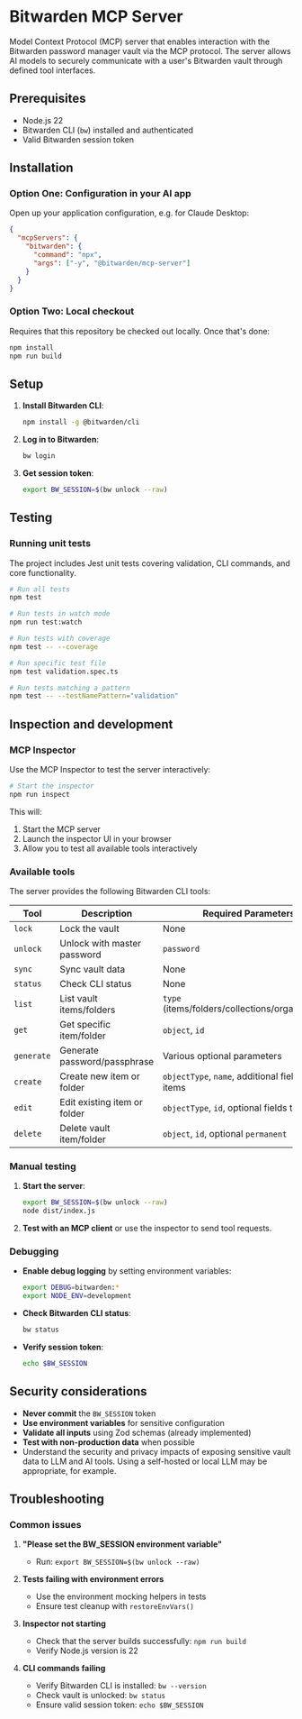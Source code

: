 # Bitwarden MCP Server

Model Context Protocol (MCP) server that enables interaction with the Bitwarden password manager vault via the MCP protocol. The server allows AI models to securely communicate with a user's Bitwarden vault through defined tool interfaces.

## Prerequisites

- Node.js 22
- Bitwarden CLI (`bw`) installed and authenticated
- Valid Bitwarden session token

## Installation

### Option One: Configuration in your AI app

Open up your application configuration, e.g. for Claude Desktop:

```json
{
  "mcpServers": {
    "bitwarden": {
      "command": "npx",
      "args": ["-y", "@bitwarden/mcp-server"]
    }
  }
}
```

### Option Two: Local checkout

Requires that this repository be checked out locally. Once that's done:

```bash
npm install
npm run build
```

## Setup

1. **Install Bitwarden CLI**:

   ```bash
   npm install -g @bitwarden/cli
   ```

2. **Log in to Bitwarden**:

   ```bash
   bw login
   ```

3. **Get session token**:
   ```bash
   export BW_SESSION=$(bw unlock --raw)
   ```

## Testing

### Running unit tests

The project includes Jest unit tests covering validation, CLI commands, and core functionality.

```bash
# Run all tests
npm test

# Run tests in watch mode
npm run test:watch

# Run tests with coverage
npm test -- --coverage

# Run specific test file
npm test validation.spec.ts

# Run tests matching a pattern
npm test -- --testNamePattern="validation"
```

## Inspection and development

### MCP Inspector

Use the MCP Inspector to test the server interactively:

```bash
# Start the inspector
npm run inspect
```

This will:

1. Start the MCP server
2. Launch the inspector UI in your browser
3. Allow you to test all available tools interactively

### Available tools

The server provides the following Bitwarden CLI tools:

| Tool       | Description                  | Required Parameters                               |
| ---------- | ---------------------------- | ------------------------------------------------- |
| `lock`     | Lock the vault               | None                                              |
| `unlock`   | Unlock with master password  | `password`                                        |
| `sync`     | Sync vault data              | None                                              |
| `status`   | Check CLI status             | None                                              |
| `list`     | List vault items/folders     | `type` (items/folders/collections/organizations)  |
| `get`      | Get specific item/folder     | `object`, `id`                                    |
| `generate` | Generate password/passphrase | Various optional parameters                       |
| `create`   | Create new item or folder    | `objectType`, `name`, additional fields for items |
| `edit`     | Edit existing item or folder | `objectType`, `id`, optional fields to update     |
| `delete`   | Delete vault item/folder     | `object`, `id`, optional `permanent`              |

### Manual testing

1. **Start the server**:

   ```bash
   export BW_SESSION=$(bw unlock --raw)
   node dist/index.js
   ```

2. **Test with an MCP client** or use the inspector to send tool requests.

### Debugging

- **Enable debug logging** by setting environment variables:

  ```bash
  export DEBUG=bitwarden:*
  export NODE_ENV=development
  ```

- **Check Bitwarden CLI status**:

  ```bash
  bw status
  ```

- **Verify session token**:
  ```bash
  echo $BW_SESSION
  ```

## Security considerations

- **Never commit** the `BW_SESSION` token
- **Use environment variables** for sensitive configuration
- **Validate all inputs** using Zod schemas (already implemented)
- **Test with non-production data** when possible
- Understand the security and privacy impacts of exposing sensitive vault data to LLM and AI tools. Using a self-hosted or local LLM may be appropriate, for example.

## Troubleshooting

### Common issues

1. **"Please set the BW_SESSION environment variable"**

   - Run: `export BW_SESSION=$(bw unlock --raw)`

2. **Tests failing with environment errors**

   - Use the environment mocking helpers in tests
   - Ensure test cleanup with `restoreEnvVars()`

3. **Inspector not starting**

   - Check that the server builds successfully: `npm run build`
   - Verify Node.js version is 22

4. **CLI commands failing**
   - Verify Bitwarden CLI is installed: `bw --version`
   - Check vault is unlocked: `bw status`
   - Ensure valid session token: `echo $BW_SESSION`
